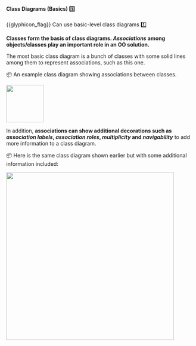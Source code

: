 <div id="title">

#### Class Diagrams (Basics) :one:

</div>

<span id="prereqs"><dynamic-panel src="../../../oopDesign/classes/basic/unit-inElsewhere-asFlat.md" boilerplate header="{{glyphicon_education}} %%Design → OOP → Classes → Basic%%" /></span>

<span id="outcomes">{{glyphicon_flag}} Can use basic-level class diagrams :one:</span>

<div id="body">

**Classes form the basis of class diagrams. _Associations_ among objects/classes play an important role in an OO solution.**

<panel src="../../../uml/classDiagrams/classes/what/unit-inElsewhere-asFlat.md#title-and-body" boilerplate header="{{glyphicon_education}} UML → Class Diagrams → Classes → What" alt="{{glyphicon_education}} Classes" minimized/>
<panel src="../../../uml/classDiagrams/classLevelMembers/what/unit-inElsewhere-asFlat.md#title-and-body" boilerplate header="{{glyphicon_education}} UML → Class Diagrams → Class-Level Members → What" alt="{{glyphicon_education}} Class-Level Members" minimized/>
<panel src="../../../uml/classDiagrams/classes/what/unit-inElsewhere-asFlat.md#title-and-body" boilerplate header="{{glyphicon_education}} UML → Class Diagrams → Associations → Basic" alt="{{glyphicon_education}} Associations" minimized/>

The most basic class diagram is a bunch of classes with some solid lines among them to represent associations, such as this one.

<tip-box> 

:package: An example class diagram showing associations between classes.
<p/><img src="{{baseUrl}}/oopDesign/associations/basic/images/ageListCalculatorPerson.png" height="100" />
<p/>

</tip-box> 

In addition, **associations can show additional decorations such as _association labels_, _association roles_, _multiplicity_ and _navigability_** to add more information to a class diagram.

<panel src="../../../../book/uml/classDiagrams/associations/labels/unit-inElsewhere-asFlat.md#title-and-body" boilerplate header="{{glyphicon_education}} UML → Class Diagrams → Associations → Labels" alt="{{glyphicon_education}} Labels" minimized/>
<panel src="../../../../book/uml/classDiagrams/associations/roles/unit-inElsewhere-asFlat.md#title-and-body" boilerplate header="{{glyphicon_education}} UML → Class Diagrams → Associations → Roles" alt="{{glyphicon_education}} Roles" minimized />
<panel src="../../../../book/uml/classDiagrams/associations/multiplicity/unit-inElsewhere-asFlat.md#title-and-body" boilerplate header="{{glyphicon_education}} OOP → Associations → Multiplicity" alt="{{glyphicon_education}} Multiplicity" minimized />
<panel src="../../../../book/uml/classDiagrams/associations/navigability/unit-inElsewhere-asFlat.md#title-and-body" boilerplate header="{{glyphicon_education}} OOP → Associations → Navigability" alt="{{glyphicon_education}} Navigability" minimized />

<tip-box> 

:package: Here is the same class diagram shown earlier but with some additional information included: 
<p/><img src="{{baseUrl}}/modeling/modelingStructures/classDiagramsBasic/images/ageListCalculatorPerson.png" width="450" />
<p/>

</tip-box>


</div>

<div id="extras">
  <include src="exercises.md"/>
</div>